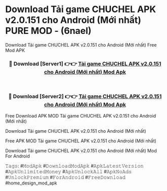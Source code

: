 # Download Tải game CHUCHEL APK v2.0.151 cho Android (Mới nhất) PURE MOD - (6nael)
Download Tải game CHUCHEL APK v2.0.151 cho Android (Mới nhất) Free Mod APK

<div align="center">
<h3>🔴 Download [Server1] 👉👉 <a href="https://apk-comot.site?title=Tải_game_CHUCHEL_APK_v2.0.151_cho_Android_(Mới_nhất)">Tải game CHUCHEL APK v2.0.151 cho Android (Mới nhất) Mod Apk</a></h3><br>

<h3>🔴 Download [Server2] 👉👉 <a href="https://apk-comot.site?title=Tải_game_CHUCHEL_APK_v2.0.151_cho_Android_(Mới_nhất)">Tải game CHUCHEL APK v2.0.151 cho Android (Mới nhất) Mod Apk</a></h3>
</div>


Free Download APK MOD Tải game CHUCHEL APK v2.0.151 cho Android (Mới nhất)

Download Tải game CHUCHEL APK v2.0.151 cho Android (Mới nhất) 

Free APK MOD Tải game CHUCHEL APK v2.0.151 cho Android (Mới nhất) 

Download Tải game CHUCHEL APK v2.0.151 cho Android (Mới nhất) Mod For Android

𝚃𝚊𝚐𝚜: #𝙼𝚘𝚍𝙰𝚙𝚔 #𝙳𝚘𝚠𝚗𝚕𝚘𝚊𝚍𝙼𝚘𝚍𝙰𝚙𝚔 #𝙰𝚙𝚔𝙻𝚊𝚝𝚎𝚜𝚝𝚅𝚎𝚛𝚜𝚒𝚘𝚗 #𝙰𝚙𝚔𝚄𝚗𝚕𝚒𝚖𝚒𝚝𝚎𝚍𝙼𝚘𝚗𝚎𝚢 #𝙰𝚙𝚔𝚄𝚗𝚕𝚘𝚌𝚔𝙰𝚕𝚕 #𝙰𝚙𝚔𝙽𝚘𝙰𝚍𝚜 #𝚄𝚗𝚕𝚘𝚌𝚔𝙿𝚛𝚎𝚖𝚒𝚞𝚖 #𝙵𝚘𝚛𝙰𝚗𝚍𝚛𝚘𝚒𝚍 #𝙵𝚛𝚎𝚎𝙳𝚘𝚠𝚗𝚕𝚘𝚊𝚍 #home_design_mod_apk